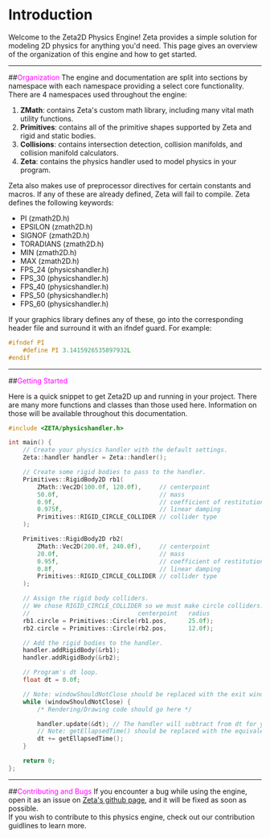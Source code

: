 # Introduction

Welcome to the Zeta2D Physics Engine! Zeta provides a simple solution for modeling 2D physics for anything you'd need. This page gives an overview of the organization of this engine and how to get started.

___

##<span style="color:fuchsia">Organization</span>
The engine and documentation are split into sections by namespace with each namespace providing a select core functionality. There are 4 namespaces used throughout the engine:  

1. **ZMath**: contains Zeta's custom math library, including many vital math utility functions.
2. **Primitives**: contains all of the primitive shapes supported by Zeta and rigid and static bodies.
3. **Collisions**: contains intersection detection, collision manifolds, and collision manifold calculators.
4. **Zeta**: contains the physics handler used to model physics in your program.
  
Zeta also makes use of preprocessor directives for certain constants and macros. If any of these are already defined, Zeta will fail to compile. Zeta defines the following keywords:

* PI (zmath2D.h)
* EPSILON (zmath2D.h)
* SIGNOF (zmath2D.h)
* TORADIANS (zmath2D.h)
* MIN (zmath2D.h)
* MAX (zmath2D.h)
* FPS_24 (physicshandler.h)
* FPS_30 (physicshandler.h)
* FPS_40 (physicshandler.h)
* FPS_50 (physicshandler.h)
* FPS_60 (physicshandler.h)

If your graphics library defines any of these, go into the corresponding header file and surround it with an ifndef guard. For example:
```c++
#ifndef PI
    #define PI 3.1415926535897932L
#endif
```

___

##<span style="color:fuchsia">Getting Started</span>

Here is a quick snippet to get Zeta2D up and running in your project. There are many more functions and classes than those used here. Information on those will be available throughout this documentation.

```c++
#include <ZETA/physicshandler.h>

int main() {
    // Create your physics handler with the default settings.
    Zeta::handler handler = Zeta::handler();

    // Create some rigid bodies to pass to the handler.
    Primitives::RigidBody2D rb1(
        ZMath::Vec2D(100.0f, 120.0f),     // centerpoint
        50.0f,                            // mass
        0.9f,                             // coefficient of restitution
        0.975f,                           // linear damping
        Primitives::RIGID_CIRCLE_COLLIDER // collider type
    );

    Primitives::RigidBody2D rb2(
        ZMath::Vec2D(200.0f, 240.0f),     // centerpoint
        20.0f,                            // mass
        0.95f,                            // coefficient of restitution
        0.8f,                             // linear damping
        Primitives::RIGID_CIRCLE_COLLIDER // collider type
    );

    // Assign the rigid body colliders.
    // We chose RIGID_CIRCLE_COLLIDER so we must make circle colliders.
    //                              centerpoint   radius
    rb1.circle = Primitives::Circle(rb1.pos,      25.0f);
    rb2.circle = Primitives::Circle(rb2.pos,      12.0f);

    // Add the rigid bodies to the handler.
    handler.addRigidBody(&rb1);
    handler.addRigidBody(&rb2);

    // Program's dt loop.
    float dt = 0.0f;

    // Note: windowShouldNotClose should be replaced with the exit window condition in your graphics library.
    while (windowShouldNotClose) {
        /* Rendering/Drawing code should go here */

        handler.update(&dt); // The handler will subtract from dt for you.
        // Note: getEllapsedTime() should be replaced with the equivalent function in your graphics library.
        dt += getEllapsedTime(); 
    }

    return 0;
};
```

___

##<span style="color:fuchsia">Contributing and Bugs</span>
If you encounter a bug while using the engine, open it as an issue on [Zeta's github page](https://github.com/Salamence064/Zeta2D), and it will be fixed as soon as possible.  
If you wish to contribute to this physics engine, check out our contribution guidlines to learn more.
